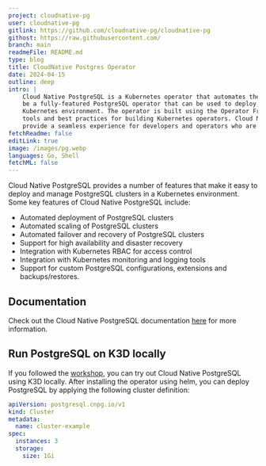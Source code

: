 ```yaml
---
project: cloudnative-pg
user: cloudnative-pg
gitlink: https://github.com/cloudnative-pg/cloudnative-pg
githost: https://raw.githubusercontent.com/
branch: main
readmeFile: README.md
type: blog
title: CloudNative Postgres Operator
date: 2024-04-15
outline: deep
intro: |
    Cloud Native PostgreSQL is a Kubernetes operator that automates the management of PostgreSQL clusters. It is designed to
    be a fully-featured PostgreSQL operator that can be used to deploy, manage, and scale PostgreSQL clusters in a
    Kubernetes environment. The operator is built using the Operator Framework, which is a toolkit that provides a set of
    tools and best practices for building Kubernetes operators. Cloud Native PostgreSQL is designed to be easy to use and to
    provide a seamless experience for developers and operators who are familiar with PostgreSQL.
fetchReadme: false
editLink: true
image: /images/pg.webp
languages: Go, Shell
fetchML: false
---
```

<script setup>
 import ArticleItem from '/components/ArticleItem.vue';
 import ArticleFooter from '/components/ArticleFooter.vue';
</script>
<ArticleItem :frontmatter="$frontmatter"/>


Cloud Native PostgreSQL provides a number of features that make it easy to deploy and manage PostgreSQL clusters in a
Kubernetes environment. Some key features of Cloud Native PostgreSQL include:

- Automated deployment of PostgreSQL clusters
- Automated scaling of PostgreSQL clusters
- Automated failover and recovery of PostgreSQL clusters
- Support for high availability and disaster recovery
- Integration with Kubernetes RBAC for access control
- Integration with Kubernetes monitoring and logging tools
- Support for custom PostgreSQL configurations, extensions and backups/restores.

## Documentation

Check out the Cloud Native PostgreSQL documentation [here](https://cloudnative-pg.io/documentation/1.24/) for more
information.

## Run PostgreSQL on K3D locally

If you followed the [workshop](/projects/workshop), you can try out Cloud Native PostgreSQL using K3D locally. After
installing the operator using helm, you can deploy PostgreSQL by applying the following cluster definition:

```yaml
apiVersion: postgresql.cnpg.io/v1
kind: Cluster
metadata:
  name: cluster-example
spec:
  instances: 3
  storage:
    size: 1Gi
```
